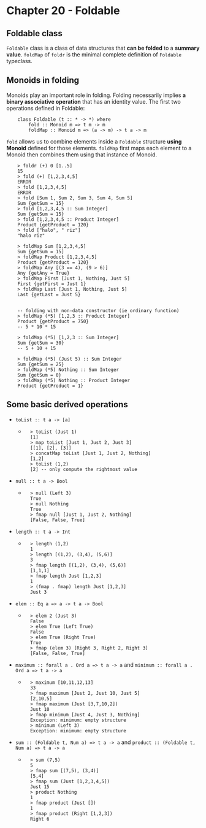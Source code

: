 # Chapter 20 - Foldable

## Foldable class

`Foldable` class is a class of data structures that **can be folded** to a
**summary value**. `foldMap` of `foldr` is the minimal complete definition of
`Foldable` typeclass.

## Monoids in folding

Monoids play an important role in folding. Folding necessarily implies **a
binary associative operation** that has an identity value. The first two
operations defined in Foldable:

```
    class Foldable (t :: * -> *) where
        fold :: Monoid m => t m -> m
        foldMap :: Monoid m => (a -> m) -> t a -> m
```

`fold` allows us to combine elements inside a `Foldable` structure **using
Monoid** defined for those elements. `foldMap` first maps each element to a
Monoid then combines them using that instance of Monoid.

```
    > foldr (+) 0 [1..5]
    15
    > fold (+) [1,2,3,4,5]
    ERROR
    > fold [1,2,3,4,5]
    ERROR
    > fold [Sum 1, Sum 2, Sum 3, Sum 4, Sum 5]
    Sum {getSum = 15}
    > fold [1,2,3,4,5 :: Sum Integer]
    Sum {getSum = 15}
    > fold [1,2,3,4,5 :: Product Integer]
    Product {getProduct = 120}
    > fold ["halo", " riz"]
    "halo riz"

    > foldMap Sum [1,2,3,4,5]
    Sum {getSum = 15]
    > foldMap Product [1,2,3,4,5]
    Product {getProduct = 120}
    > foldMap Any [(3 == 4), (9 > 6)]
    Any {getAny = True}
    > foldMap First [Just 1, Nothing, Just 5]
    First {getFirst = Just 1}
    > foldMap Last [Just 1, Nothing, Just 5]
    Last {getLast = Just 5}


    -- folding with non-data constructor (ie ordinary function)
    > foldMap (*5) [1,2,3 :: Product Integer]
    Product {getProduct = 750}
    -- 5 * 10 * 15

    > foldMap (*5) [1,2,3 :: Sum Integer]
    Sum {getSum = 30}
    -- 5 + 10 + 15

    > foldMap (*5) (Just 5) :: Sum Integer
    Sum {getSum = 25}
    > foldMap (*5) Nothing :: Sum Integer
    Sum {getSum = 0}
    > foldMap (*5) Nothing :: Product Integer
    Product {getProduct = 1}
```

## Some basic derived operations

* `toList :: t a -> [a]`
    * ```
        > toList (Just 1)
        [1]
        > map toList [Just 1, Just 2, Just 3]
        [[1], [2], [3]]
        > concatMap toList [Just 1, Just 2, Nothing]
        [1,2]
        > toList (1,2)
        [2] -- only compute the rightmost value
      ```
* `null :: t a -> Bool`
    * ```
        > null (Left 3)
        True
        > null Nothing
        True
        > fmap null [Just 1, Just 2, Nothing]
        [False, False, True]
      ```

* `length :: t a -> Int`
    * ```
        > length (1,2)
        1
        > length [(1,2), (3,4), (5,6)]
        3
        > fmap length [(1,2), (3,4), (5,6)]
        [1,1,1]
        > fmap length Just [1,2,3]
        1
        > (fmap . fmap) length Just [1,2,3]
        Just 3
      ```

* `elem :: Eq a => a -> t a -> Bool`
    * ```
        > elem 2 (Just 3)
        False
        > elem True (Left True)
        False
        > elem True (Right True)
        True
        > fmap (elem 3) [Right 3, Right 2, Right 3]
        [False, False, True]
      ```

* `maximum :: forall a . Ord a => t a -> a` and `minimum :: forall a . Ord a =>
  t a -> a`
    * ```
        > maximum [10,11,12,13]
        33
        > fmap maximum [Just 2, Just 10, Just 5]
        [2,10,5]
        > fmap maximum (Just [3,7,10,2])
        Just 10
        > fmap minimum [Just 4, Just 3, Nothing]
        Exception: minimum: empty structure
        > minimum (Left 3)
        Exception: minimum: empty structure
      ```

* `sum :: (Foldable t, Num a) => t a -> a` and `product :: (Foldable t, Num a)
  => t a -> a`
    * ```
        > sum (7,5)
        5
        > fmap sum [(7,5), (3,4)]
        [5,4]
        > fmap sum (Just [1,2,3,4,5])
        Just 15
        > product Nothing
        1
        > fmap product (Just [])
        1
        > fmap product (Right [1,2,3])
        Right 6
      ```
